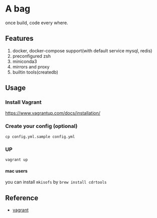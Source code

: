 # A bag

once build, code every where.

## Features

1. docker, docker-compose support(with default service mysql, redis)
2. preconfigured zsh
3. miniconda3
4. mirrors and proxy
5. builtin tools(createdb)

## Usage

### Install Vagrant

https://www.vagrantup.com/docs/installation/

### Create your config (optional)

```shell script
cp config.yml.sample config.yml
```

### UP

```shell script
vagrant up
```

#### mac users

you can install `mkisofs` by `brew install cdrtools`

## Reference

- [vagrant](https://www.vagrantup.com/docs/)
